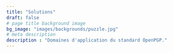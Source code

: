 ```yaml
---
title: "Solutions"
draft: false
# page title background image
bg_image: "images/backgrounds/puzzle.jpg"
# meta description
description : "Domaines d'application du standard OpenPGP."
---
```

